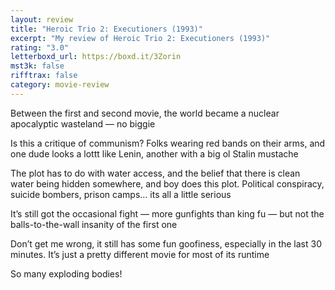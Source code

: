 ```yaml
---
layout: review
title: "Heroic Trio 2: Executioners (1993)"
excerpt: "My review of Heroic Trio 2: Executioners (1993)"
rating: "3.0"
letterboxd_url: https://boxd.it/3Zorin
mst3k: false
rifftrax: false
category: movie-review
---
```


Between the first and second movie, the world became a nuclear apocalyptic wasteland — no biggie

Is this a critique of communism? Folks wearing red bands on their arms, and one dude looks a lottt like Lenin, another with a big ol Stalin mustache

The plot has to do with water access, and the belief that there is clean water being hidden somewhere, and boy does this plot. Political conspiracy, suicide bombers, prison camps… its all a little serious

It’s still got the occasional fight — more gunfights than king fu — but not the balls-to-the-wall insanity of the first one

Don’t get me wrong, it still has some fun goofiness, especially in the last 30 minutes. It’s just a pretty different movie for most of its runtime

So many exploding bodies!
